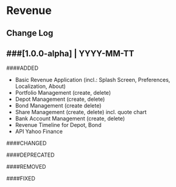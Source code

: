 # Revenue

## Change Log

###[1.0.0-alpha] | YYYY-MM-TT
---
####ADDED
+ Basic Revenue Application (incl.: Splash Screen, Preferences, Localization, About)
+ Portfolio Management (create, delete)
+ Depot Management (create, delete)
+ Bond Management (create delete)
+ Share Management (create, delete) incl. quote chart
+ Bank Account Management (create, delete)
+ Revenue Timeline for Depot, Bond
+ API Yahoo Finance 
  
####CHANGED

####DEPRECATED

####REMOVED

####FIXED

